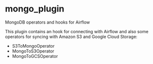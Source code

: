 # mongo_plugin

MongoDB operators and hooks for Airflow

This plugin contains an hook for connecting with Airflow and also some operators for syncing with Amazon S3 and Google Cloud Storage:

* S3ToMongoOperator
* MongoToS3Operator
* MongoToGCSOperator
